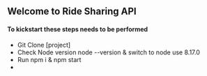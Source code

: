 <h2>Welcome to Ride Sharing API</h2>
<h4>To kickstart these steps needs to be performed</h4>
<ul>
<li>Git Clone [project]</li>
<li>Check Node version node --version & switch to node use 8.17.0</li>
<li>Run npm i & npm start</li>
<li></li>
</ul>